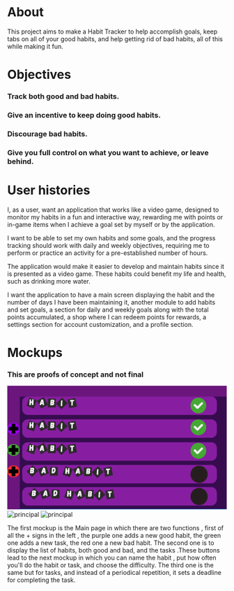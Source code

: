 # About
This project aims to make a Habit Tracker to help accomplish goals, keep tabs on all of your good habits, and help getting rid of bad habits, all of this while making it fun.

# Objectives
### Track both good and bad habits.
### Give an incentive to keep doing good habits.
### Discourage bad habits.
### Give you full control on what you want to achieve, or leave behind.

# User histories
I, as a user, want an application that works like a video game, designed to monitor my habits in a fun and interactive way, rewarding me with points or in-game items when I achieve a goal set by myself or by the application.

I want to be able to set my own habits and some goals, and the progress tracking should work with daily and weekly objectives, requiring me to perform or practice an activity for a pre-established number of hours.

The application would make it easier to develop and maintain habits since it is presented as a video game. These habits could benefit my life and health, such as drinking more water.

I want the application to have a main screen displaying the habit and the number of days I have been maintaining it, another module to add habits and set goals, a section for daily and weekly goals along with the total points accumulated, a shop where I can redeem points for rewards, a settings section for account customization, and a profile section.

# Mockups
### This are proofs of concept and not final
![principal](mockups/Principal.png)
![principal](mockups/Añadir.png)
![principal](mockups/Añadir(1).png)

The first mockup is the Main page in which there are two functions , first of all the + signs in the left , the purple one adds a new good habit, the green one adds a new task, the red one a new bad habit. The second one is to display the list of habits, both good and bad, and the tasks .These buttons lead to the next mockup in which you can name the habit , put how often you'll do the habit or task, and choose the difficulty. The third one is the same but for tasks, and instead of a periodical repetition, it sets a deadline for completing the task.

